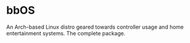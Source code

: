# bbOS
An Arch-based Linux distro geared towards controller usage and home entertainment systems. The complete package. 
